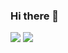 ### Hi there 👋

<!--
**jeongm/jeongm** is a ✨ _special_ ✨ repository because its `README.md` (this file) appears on your GitHub profile.

Here are some ideas to get you started:

- 🔭 I’m currently working on ...
- 🌱 I’m currently learning ...
- 👯 I’m looking to collaborate on ...
- 🤔 I’m looking for help with ...
- 💬 Ask me about ...
- 📫 How to reach me: ...
- 😄 Pronouns: ...
- ⚡ Fun fact: ...
-->

<a href="https://www.notion.so/jeong/MAIN-2584056206dc4f6ead4d6f4b9a336cd5" target="_blank"><img src="https://img.shields.io/badge/Notion-000000?style=flat&logo=Notion&logoColor=white"/></a>
<a href="https://www.notion.so/jeong/MAIN-2584056206dc4f6ead4d6f4b9a336cd5" target="_blank"><img src="https://img.shields.io/badge/Notion-000000?style=flat&logo=Notion&logoColor=white"/></a>
